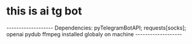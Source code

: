 <h1>this is ai tg bot </h1>
-------------------
Dependencies:
pyTelegramBotAPI;
requests[socks];
openai
pydub
ffmpeg installed globaly on machine
-------------------
	
